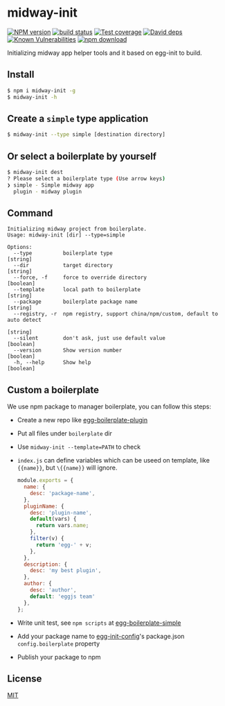 midway-init
=======

[![NPM version][npm-image]][npm-url]
[![build status][travis-image]][travis-url]
[![Test coverage][codecov-image]][codecov-url]
[![David deps][david-image]][david-url]
[![Known Vulnerabilities][snyk-image]][snyk-url]
[![npm download][download-image]][download-url]

[npm-image]: https://img.shields.io/npm/v/egg-init.svg?style=flat-square
[npm-url]: https://npmjs.org/package/egg-init
[travis-image]: https://img.shields.io/travis/eggjs/egg-init.svg?style=flat-square
[travis-url]: https://travis-ci.org/eggjs/egg-init
[codecov-image]: https://codecov.io/gh/eggjs/egg-init/branch/master/graph/badge.svg
[codecov-url]: https://codecov.io/gh/eggjs/egg-init
[david-image]: https://img.shields.io/david/eggjs/egg-init.svg?style=flat-square
[david-url]: https://david-dm.org/eggjs/egg-init
[snyk-image]: https://snyk.io/test/npm/egg-init/badge.svg?style=flat-square
[snyk-url]: https://snyk.io/test/npm/egg-init
[download-image]: https://img.shields.io/npm/dm/egg-init.svg?style=flat-square
[download-url]: https://npmjs.org/package/egg-init

Initializing midway app helper tools and it based on egg-init to build.

## Install

```bash
$ npm i midway-init -g
$ midway-init -h
```

## Create a `simple` type application

```bash
$ midway-init --type simple [destination directory]
```

## Or select a boilerplate by yourself

```bash
$ midway-init dest
? Please select a boilerplate type (Use arrow keys)
❯ simple - Simple midway app
  plugin - midway plugin
```

## Command

```
Initializing midway project from boilerplate.
Usage: midway-init [dir] --type=simple

Options:
  --type          boilerplate type                                      [string]
  --dir           target directory                                      [string]
  --force, -f     force to override directory                          [boolean]
  --template      local path to boilerplate                             [string]
  --package       boilerplate package name                              [string]
  --registry, -r  npm registry, support china/npm/custom, default to auto detect
                                                                        [string]
  --silent        don't ask, just use default value                    [boolean]
  --version       Show version number                                  [boolean]
  -h, --help      Show help                                            [boolean]
```

## Custom a boilerplate

We use npm package to manager boilerplate, you can follow this steps:

- Create a new repo like [egg-boilerplate-plugin](https://github.com/eggjs/egg-boilerplate-plugin)
- Put all files under `boilerplate` dir
- Use `midway-init --template=PATH` to check
- `index.js` can define variables which can be useed on template, like `{{name}}`, but `\{{name}}` will ignore.

    ```js
    module.exports = {
      name: {
        desc: 'package-name',
      },
      pluginName: {
        desc: 'plugin-name',
        default(vars) {
          return vars.name;
        },
        filter(v) {
          return 'egg-' + v;
        },
      },
      description: {
        desc: 'my best plugin',
      },
      author: {
        desc: 'author',
        default: 'eggjs team'
      },
    };
    ```
- Write unit test, see `npm scripts` at [egg-boilerplate-simple](https://github.com/eggjs/egg-boilerplate-simple/blob/master/package.json#L5)
- Add your package name to [egg-init-config](https://github.com/eggjs/egg-init-config)'s package.json `config.boilerplate` property
- Publish your package to npm

## License

[MIT](LICENSE)
